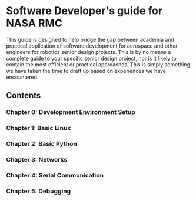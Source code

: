 Software Developer's guide for NASA RMC
=====

This guide is designed to help bridge the gap between academia and practical application of software development for aerospace and other engineers for robotics senior design projects. This is by no means a complete guide to your specific senior design project, nor is it likely to contain the most efficient or practical approaches. This is simply something we have taken the time to draft up based on experiences we have encountered. 

## Contents

### Chapter 0:	Development Environment Setup
### Chapter 1:	Basic Linux
### Chapter 2:	Basic Python
### Chapter 3:	Networks
### Chapter 4:	Serial Communication
### Chapter 5:	Debugging
